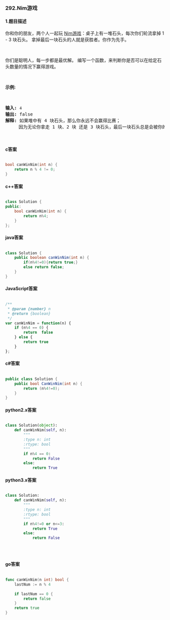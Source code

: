 ### 292.Nim游戏

#### 1.题目描述

<p>你和你的朋友，两个人一起玩&nbsp;<a href="https://baike.baidu.com/item/Nim游戏/6737105" target="_blank">Nim游戏</a>：桌子上有一堆石头，每次你们轮流拿掉&nbsp;1 - 3 块石头。 拿掉最后一块石头的人就是获胜者。你作为先手。</p><br/><p>你们是聪明人，每一步都是最优解。 编写一个函数，来判断你是否可以在给定石头数量的情况下赢得游戏。</p><br/><p><strong>示例:</strong></p><br/><pre><strong>输入:</strong> <code>4</code><br/><strong>输出:</strong> false <br/><strong>解释: </strong>如果堆中有 4 块石头，那么你永远不会赢得比赛；<br/>&nbsp;    因为无论你拿走 1 块、2 块 还是 3 块石头，最后一块石头总是会被你的朋友拿走。<br/></pre><br/>

#### c答案

```c

bool canWinNim(int n) {
    return n % 4 != 0;
}

```

#### c++答案

```c++

class Solution {
public:
    bool canWinNim(int n) {
        return n%4;
    }
};

```

#### java答案

```java

class Solution {
    public boolean canWinNim(int n) {
        if(n%4!=0){return true;}
        else return false;
    }
}

```

#### JavaScript答案

```javascript

/**
 * @param {number} n
 * @return {boolean}
 */
var canWinNim = function(n) {
    if (n%4 == 0) {
        return  false
    } else {
        return true
    }
};

```

#### c#答案

```c#

public class Solution {
    public bool CanWinNim(int n) {
        return (n%4!=0);
    }
}

```

#### python2.x答案

```python

class Solution(object):
    def canWinNim(self, n):
        """
        :type n: int
        :rtype: bool
        """
        if n%4 == 0:
            return False
        else:
            return True

```

#### python3.x答案

```python

class Solution:
    def canWinNim(self, n):
        """
        :type n: int
        :rtype: bool
        """
        if n%4!=0 or n<=3:
            return True
        else:
            return False
            
        
        

```

#### go答案

```go

func canWinNim(n int) bool {
    lastNum := n % 4
  
    if lastNum == 0 {
        return false
    }
    return true
}

```